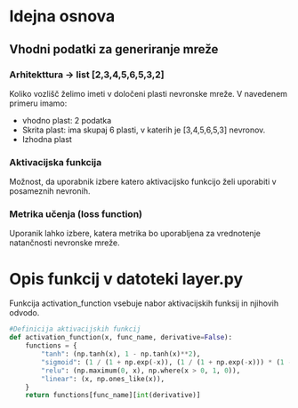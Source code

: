 # Idejna osnova

## Vhodni podatki za generiranje mreže

### Arhitekttura -> list [2,3,4,5,6,5,3,2]

Koliko vozlišč želimo imeti v določeni plasti nevronske mreže. V navedenem primeru imamo:
-  vhodno plast: 2 podatka
-  Skrita plast: ima skupaj 6 plasti, v katerih je [3,4,5,6,5,3] nevronov.
-  Izhodna plast

### Aktivacijska funkcija

Možnost, da uporabnik izbere katero aktivacijsko funkcijo želi uporabiti v posameznih nevronih.

### Metrika učenja (loss function)

Uporanik lahko izbere, katera metrika bo uporabljena za vrednotenje natančnosti nevronske mreže.

# Opis funkcij v datoteki layer.py

Funkcija activation_function vsebuje nabor aktivacijskih funksij in njihovih odvodo.

```Python
#Definicija aktivacijskih funkcij
def activation_function(x, func_name, derivative=False):
    functions = {
        "tanh": (np.tanh(x), 1 - np.tanh(x)**2),
        "sigmoid": (1 / (1 + np.exp(-x)), (1 / (1 + np.exp(-x))) * (1 - (1 / (1 + np.exp(-x))))),
        "relu": (np.maximum(0, x), np.where(x > 0, 1, 0)),
        "linear": (x, np.ones_like(x)),
    }
    return functions[func_name][int(derivative)]
```